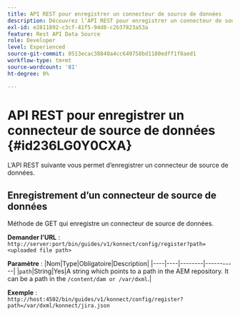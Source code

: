 ```yaml
---
title: API REST pour enregistrer un connecteur de source de données
description: Découvrez l’API REST pour enregistrer un connecteur de source de données
exl-id: e2811892-c3cf-41f5-94d8-c2b37823a53a
feature: Rest API Data Source
role: Developer
level: Experienced
source-git-commit: 0513ecac38840a4cc649758bd1180edff1f8aed1
workflow-type: tm+mt
source-wordcount: '81'
ht-degree: 0%

---
```


# API REST pour enregistrer un connecteur de source de données {#id236LG0Y0CXA}

L’API REST suivante vous permet d’enregistrer un connecteur de source de données.

## Enregistrement d’un connecteur de source de données

Méthode de GET qui enregistre un connecteur de source de données.

**Demander l’URL** :
`http://server:port/bin/guides/v1/konnect/config/register?path=<uploaded file path>`

**Paramètre** :
|Nom|Type|Obligatoire|Description|
|----|----|--------|-----------|
|`path`|String|Yes|A string which points to a path in the AEM repository. It can be a path in the `/content/dam or /var/dxml`.|

**Exemple** :\
`http://host:4502/bin/guides/v1/konnect/config/register?path=/var/dxml/konnect/jira.json`
